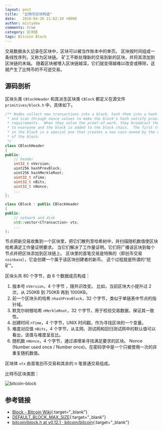 ```yaml
---
layout: post
title:  "比特币区块构造"
date:   2018-04-26 21:02:10 +0800
author: mistydew
comments: true
category: 区块链
tags: Bitcoin Block
---
```

交易数据永久记录在区块中，区块可以被当作账本中的单页。
区块按时间组成一条线性序列，又称为区块链。
矿工不断处理新的交易到新的区块，并将其添加到区块链的末端。
随着区块被埋入区块链越深，它们就变得越难以改变或移除，这就产生了比特币的不可逆交易。

## 源码剖析

区块头类 `CBlockHeader` 和其派生区块类 `CBlock` 都定义在源文件 `primitives/block.h` 中，具体如下。

```cpp
/** Nodes collect new transactions into a block, hash them into a hash tree,
 * and scan through nonce values to make the block's hash satisfy proof-of-work
 * requirements.  When they solve the proof-of-work, they broadcast the block
 * to everyone and the block is added to the block chain.  The first transaction
 * in the block is a special one that creates a new coin owned by the creator
 * of the block.
 */
class CBlockHeader
{
public:
    // header
    int32_t nVersion;
    uint256 hashPrevBlock;
    uint256 hashMerkleRoot;
    uint32_t nTime;
    uint32_t nBits;
    uint32_t nNonce;
    ...
};

class CBlock : public CBlockHeader
{
public:
    // network and disk
    std::vector<CTransaction> vtx;
    ...
};
```

节点把新交易收集到一个区块里，把它们散列至哈希树中，并扫描随机数值使区块哈希满足工作量证明要求。
当它们解决了工作量证明，它们将广播该区块到每个节点并把区块添加到区块链上。
区块里的首笔交易是特殊的（即创币交易 `coinbase`），它会创建一个属于该区块创建者的新币。
这个过程就是所谓的“挖矿”。

区块头共 80 个字节，由 6 个数据成员构成：
1. 版本号 `nVersion`，4 个字节 ，隨共识改变。
比如，当前区块大小提升过 2 次，从 250KB 到 750KB 再到 1000KB。
2. 前一个区块头的哈希 `nhashPrevBlock`，32 个字节，类似于单链表中节点的指针域。
3. 默克尔树根哈希 `nMerkleRoot`，32 个字节，用于校验交易数据，保证其一致性。
4. 创建时间 `nTime`，4 个字节，UNIX 时间戳，作为寻找区块的一个变量。
5. 难度对应值 `nBits`，4 个字节，从主网、测试网和回归测试网中的默认值可以看出，该值与难度呈反比。
6. 随机数 `nNonce`，4 个字节，通过递增来寻找满足要求的区块。
Nonce (Number used once / Number once)，在密码学中是一个只被使用一次的非重复随机数值。

区块体 `vtx` 由首笔创币交易和其余的 n 笔普通交易组成。

比特币区块类图：

![bitcoin-block](https://www.plantuml.com/plantuml/svg/NOxDIiHG34Rtzocobu4o_YpA8EFCHXUAwE1MucsWeRU996aLVzxTqfbDtPvp4hwj1reCVKcUiH1SL1LyS1Djyexb7Grxo0NTRoACtuQWkwpop5y4LKhxNT7StH8sPB3vMQtWI5AQRs3XlnESoGkPimhKCB34-Ver9jgYjuz6uroVrFhowcJkoRf2JwgnK7BWdfP_PCVX_z23IfupuIFxNOwRPutnEIKUJLsFb4DjipyOYcCELhcURhOapT2NFm00)

## 参考链接

* [Block - Bitcoin Wiki](https://en.bitcoin.it/wiki/Block){:target="_blank"}
* [DEFAULT_BLOCK_MAX_SIZE](https://github.com/bitcoin/bitcoin/search?q=DEFAULT_BLOCK_MAX_SIZE&type=Issues){:target="_blank"}
* [bitcoin/block.h at v0.12.1 · bitcoin/bitcoin](https://github.com/bitcoin/bitcoin/blob/v0.12.1/src/primitives/block.h){:target="_blank"}
